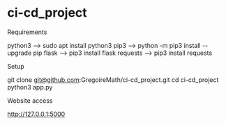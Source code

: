 # ci-cd_project

Requirements

python3     --> sudo apt install python3
pip3        --> python -m pip3 install --upgrade pip
flask       --> pip3 install flask
requests    --> pip3 install requests

Setup

git clone git@github.com:GregoireMath/ci-cd_project.git
cd ci-cd_project
python3 app.py

Website access

http://127.0.0.1:5000